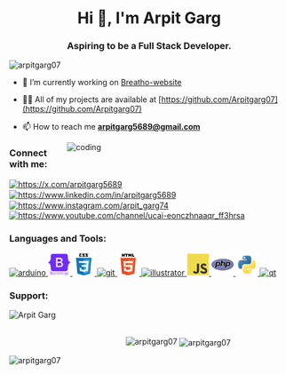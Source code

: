 <h1 align="center">Hi 👋, I'm Arpit Garg</h1>
<h3 align="center">Aspiring to be a Full Stack Developer.</h3>

<p align="left"> <img src="https://komarev.com/ghpvc/?username=arpitgarg07&label=Profile%20views&color=0e75b6&style=flat" alt="arpitgarg07" /> </p>

- 🔭 I’m currently working on [Breatho-website](https://github.com/Arpitgarg07/Breatho-website)

- 👨‍💻 All of my projects are available at [https://github.com/Arpitgarg07](https://github.com/Arpitgarg07)

- 📫 How to reach me **arpitgarg5689@gmail.com**
<img align="right" alt="coding" width="400" src="https://user-images.githubusercontent.com/55389276/140866485-8fb1c876-9a8f-4d6a-98dc-08c4981eaf70.gif">

<h3 align="left">Connect with me:</h3>
<p align="left">
<a href="https://twitter.com/https://x.com/arpitgarg5689" target="blank"><img align="center" src="https://raw.githubusercontent.com/rahuldkjain/github-profile-readme-generator/master/src/images/icons/Social/twitter.svg" alt="https://x.com/arpitgarg5689" height="30" width="40" /></a>
<a href="https://linkedin.com/in/https://www.linkedin.com/in/arpitgarg5689" target="blank"><img align="center" src="https://raw.githubusercontent.com/rahuldkjain/github-profile-readme-generator/master/src/images/icons/Social/linked-in-alt.svg" alt="https://www.linkedin.com/in/arpitgarg5689" height="30" width="40" /></a>
<a href="https://instagram.com/https://www.instagram.com/arpit_garg74" target="blank"><img align="center" src="https://raw.githubusercontent.com/rahuldkjain/github-profile-readme-generator/master/src/images/icons/Social/instagram.svg" alt="https://www.instagram.com/arpit_garg74" height="30" width="40" /></a>
<a href="https://www.youtube.com/c/https://www.youtube.com/channel/ucai-eonczhnaaqr_ff3hrsa" target="blank"><img align="center" src="https://raw.githubusercontent.com/rahuldkjain/github-profile-readme-generator/master/src/images/icons/Social/youtube.svg" alt="https://www.youtube.com/channel/ucai-eonczhnaaqr_ff3hrsa" height="30" width="40" /></a>
</p>

<h3 align="left">Languages and Tools:</h3>
<p align="left"> <a href="https://www.arduino.cc/" target="_blank" rel="noreferrer"> <img src="https://cdn.worldvectorlogo.com/logos/arduino-1.svg" alt="arduino" width="40" height="40"/> </a> <a href="https://getbootstrap.com" target="_blank" rel="noreferrer"> <img src="https://raw.githubusercontent.com/devicons/devicon/master/icons/bootstrap/bootstrap-plain-wordmark.svg" alt="bootstrap" width="40" height="40"/> </a> <a href="https://www.w3schools.com/css/" target="_blank" rel="noreferrer"> <img src="https://raw.githubusercontent.com/devicons/devicon/master/icons/css3/css3-original-wordmark.svg" alt="css3" width="40" height="40"/> </a> <a href="https://git-scm.com/" target="_blank" rel="noreferrer"> <img src="https://www.vectorlogo.zone/logos/git-scm/git-scm-icon.svg" alt="git" width="40" height="40"/> </a> <a href="https://www.w3.org/html/" target="_blank" rel="noreferrer"> <img src="https://raw.githubusercontent.com/devicons/devicon/master/icons/html5/html5-original-wordmark.svg" alt="html5" width="40" height="40"/> </a> <a href="https://www.adobe.com/in/products/illustrator.html" target="_blank" rel="noreferrer"> <img src="https://www.vectorlogo.zone/logos/adobe_illustrator/adobe_illustrator-icon.svg" alt="illustrator" width="40" height="40"/> </a> <a href="https://developer.mozilla.org/en-US/docs/Web/JavaScript" target="_blank" rel="noreferrer"> <img src="https://raw.githubusercontent.com/devicons/devicon/master/icons/javascript/javascript-original.svg" alt="javascript" width="40" height="40"/> </a> <a href="https://www.php.net" target="_blank" rel="noreferrer"> <img src="https://raw.githubusercontent.com/devicons/devicon/master/icons/php/php-original.svg" alt="php" width="40" height="40"/> </a> <a href="https://www.python.org" target="_blank" rel="noreferrer"> <img src="https://raw.githubusercontent.com/devicons/devicon/master/icons/python/python-original.svg" alt="python" width="40" height="40"/> </a> <a href="https://www.qt.io/" target="_blank" rel="noreferrer"> <img src="https://upload.wikimedia.org/wikipedia/commons/0/0b/Qt_logo_2016.svg" alt="qt" width="40" height="40"/> </a> </p>

<h3 align="left">Support:</h3>
<p><a href="https://www.buymeacoffee.com/Arpit Garg"> <img align="left" src="https://cdn.buymeacoffee.com/buttons/v2/default-yellow.png" height="50" width="210" alt="Arpit Garg" /></a></p><br><br>

<p><img align="left" src="https://github-readme-stats.vercel.app/api/top-langs?username=arpitgarg07&show_icons=true&locale=en&layout=compact" alt="arpitgarg07" /></p>

<p>&nbsp;<img align="center" src="https://github-readme-stats.vercel.app/api?username=arpitgarg07&show_icons=true&locale=en" alt="arpitgarg07" /></p>

<p><img align="center" src="https://github-readme-streak-stats.herokuapp.com/?user=arpitgarg07&" alt="arpitgarg07" /></p>
